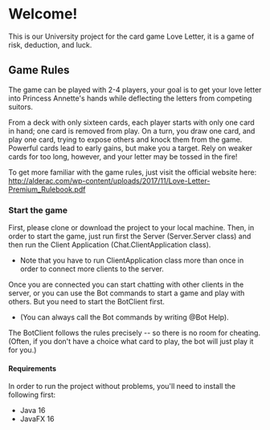 # Welcome!
This is our University project for the card game Love Letter, it is a game of risk, deduction, and luck.

## Game Rules
The game can be played with 2-4 players, your goal is to get your love letter into Princess Annette's hands while deflecting the letters from competing suitors.

From a deck with only sixteen cards, each player starts with only one card in hand; one card is removed from play. On a turn, you draw one card, and play one card, trying to expose others and knock them from the game. Powerful cards lead to early gains, but make you a target. Rely on weaker cards for too long, however, and your letter may be tossed in the fire!

To get more familiar with the game rules, just visit the official website here: http://alderac.com/wp-content/uploads/2017/11/Love-Letter-Premium_Rulebook.pdf

### Start the game
First, please clone or download the project to your local machine. Then, in order to start the game, just run first the Server (Server.Server class) and then run the Client Application (Chat.ClientApplication class).
* Note that you have to run ClientApplication class more than once in order to connect more clients to the server.

Once you are connected you can start chatting with other clients in the server, or you can use the Bot commands to start a game and play with others. But you need to start the BotClient first.
* (You can always call the Bot commands by writing @Bot Help).

The BotClient follows the rules precisely -- so there is no room for cheating. (Often, if you don't have a choice what card to play, the bot will just play it for you.)

#### Requirements 
In order to run the project without problems, you'll need to install the following first:
* Java 16
* JavaFX 16

